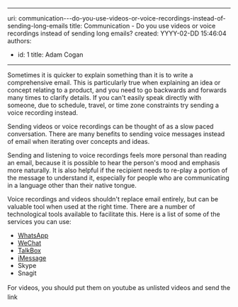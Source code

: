 

---
uri: communication---do-you-use-videos-or-voice-recordings-instead-of-sending-long-emails
title: Communication - Do you use videos or voice recordings instead of sending long emails?
created: YYYY-02-DD 15:46:04
authors:
  - id: 1
    title: Adam Cogan
---




<span class='intro'> ​​​Sometimes it is quicker to explain something than it is to write a comprehensive email. This is particularly true when explaining an idea or concept relating to a product, and you need to go backwards and forwards many times to clarify details. If you can't easily speak directly with someone, due to schedule, travel, or time zone constraints try sending a voice recording&#160;instead.<br> </span>

<p>​Sending&#160;videos or&#160;voice recordings&#160;can be thought of as a slow paced conversation. There are many benefits to sending voice messages instead of email when iterating over concepts and ideas.<br></p><p>Sending and listening to voice recordings&#160;feels more personal than reading an email, because it is possible to hear the person'​s mood and emphasis more naturally.&#160;It is also helpful if the recipient needs to re-play a portion of the message to understand it, especially for people who are communicating in a language other than their native tongue.</p><p>Voice recordings and videos&#160;shouldn't replace email entirely,​ but can be valuable tool when used at the right time. There are a number of technological tools available to facilitate this. Here is a list of some of the services you can use&#58;</p><ul><li>
      <a href="http&#58;//www.whatsapp.com/">WhatsApp</a>&#160;</li><li>
      <a href="http&#58;//www.wechat.com/">WeChat</a>&#160;</li><li>
      <a href="http&#58;//talkboxapp.com/">TalkBox</a>&#160;</li><li><a href="http&#58;//www.imore.com/how-send-voice-note-your-iphone-imessage-or-sms">iMessage​​</a></li><li>Skype</li><li>Snagit</li></ul><div><span style="line-height&#58;21px;">For videos, you should put them on youtube as unlisted videos and send the link​</span></div>



